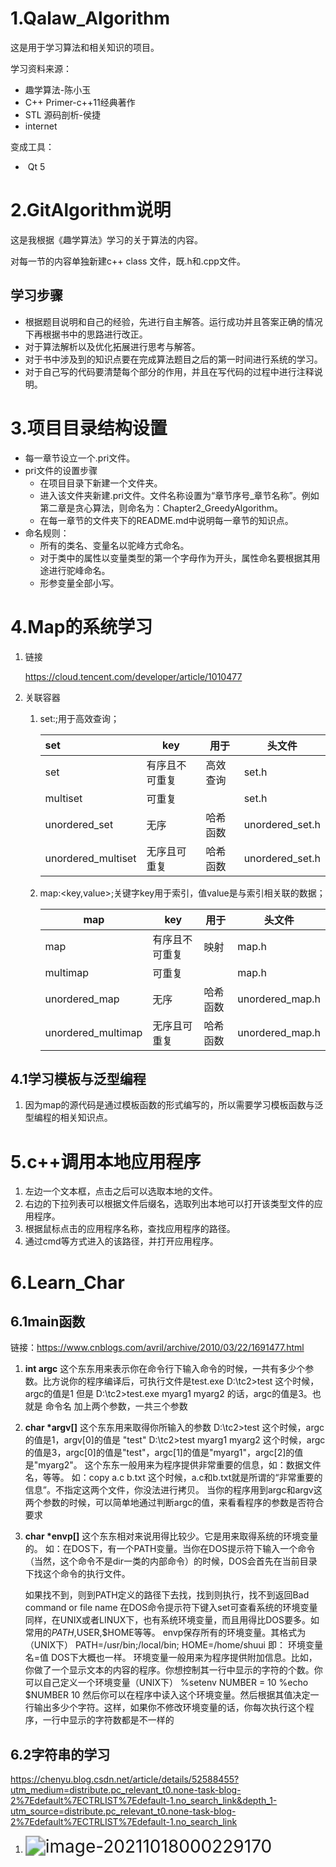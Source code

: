 # 1.Qalaw_Algorithm
这是用于学习算法和相关知识的项目。

学习资料来源：

- 趣学算法-陈小玉
- C++ Primer-c++11经典著作
- STL 源码剖析-侯捷
- internet

变成工具：

- ​	Qt 5

# 2.GitAlgorithm说明

这是我根据《趣学算法》学习的关于算法的内容。

对每一节的内容单独新建c++ class 文件，既.h和.cpp文件。

## 学习步骤

- 根据题目说明和自己的经验，先进行自主解答。运行成功并且答案正确的情况下再根据书中的思路进行改正。
- 对于算法解析以及优化拓展进行思考与解答。
- 对于书中涉及到的知识点要在完成算法题目之后的第一时间进行系统的学习。
- 对于自己写的代码要清楚每个部分的作用，并且在写代码的过程中进行注释说明。

# 3.项目目录结构设置

- 每一章节设立一个.pri文件。
- pri文件的设置步骤
  - 在项目目录下新建一个文件夹。
  - 进入该文件夹新建.pri文件。文件名称设置为“章节序号_章节名称”。例如第二章是贪心算法，则命名为：Chapter2_GreedyAlgorithm。
  - 在每一章节的文件夹下的README.md中说明每一章节的知识点。
- 命名规则：
  - 所有的类名、变量名以驼峰方式命名。
  - 对于类中的属性以变量类型的第一个字母作为开头，属性命名要根据其用途进行驼峰命名。
  - 形参变量全部小写。

# 4.Map的系统学习

1. 链接

   https://cloud.tencent.com/developer/article/1010477

2. 关联容器

   1. set:<key>;用于高效查询；

      | set                | key            | 用于     | 头文件          |
      | :----------------- | -------------- | -------- | --------------- |
      | set                | 有序且不可重复 | 高效查询 | set.h           |
      | multiset           | 可重复         |          | set.h           |
      | unordered_set      | 无序           | 哈希函数 | unordered_set.h |
      | unordered_multiset | 无序且可重复   | 哈希函数 | unordered_set.h |

      

   2. map:<key,value>;关键字key用于索引，值value是与索引相关联的数据；

      | map                | key            | 用于     | 头文件          |
      | ------------------ | -------------- | -------- | --------------- |
      | map                | 有序且不可重复 | 映射     | map.h           |
      | multimap           | 可重复         |          | map.h           |
      | unordered_map      | 无序           | 哈希函数 | unordered_map.h |
      | unordered_multimap | 无序且可重复   | 哈希函数 | unordered_map.h |




## 4.1学习模板与泛型编程

1. 因为map的源代码是通过模板函数的形式编写的，所以需要学习模板函数与泛型编程的相关知识点。

# 5.c++调用本地应用程序

1. 左边一个文本框，点击之后可以选取本地的文件。
2. 右边的下拉列表可以根据文件后缀名，选取列出本地可以打开该类型文件的应用程序。
3. 根据鼠标点击的应用程序名称，查找应用程序的路径。
4. 通过cmd等方式进入的该路径，并打开应用程序。



# 6.Learn_Char

## 6.1main函数

链接：https://www.cnblogs.com/avril/archive/2010/03/22/1691477.html

1. **int  argc** 
     这个东东用来表示你在命令行下输入命令的时候，一共有多少个参数。比方说你的程序编译后，可执行文件是test.exe 
     D:\tc2>test 
     这个时候，argc的值是1 
     但是 
     D:\tc2>test.exe  myarg1  myarg2 
     的话，argc的值是3。也就是  命令名  加上两个参数，一共三个参数 

2. **char  \*argv[]** 
     这个东东用来取得你所输入的参数 
     D:\tc2>test 
     这个时候，argc的值是1，argv[0]的值是  "test" 
     D:\tc2>test myarg1 myarg2 
     这个时候，argc的值是3，argc[0]的值是"test"，argc[1]的值是"myarg1"，argc[2]的值是"myarg2"。 
     这个东东一般用来为程序提供非常重要的信息，如：数据文件名，等等。 
     如：copy a.c b.txt 
     这个时候，a.c和b.txt就是所谓的“非常重要的信息”。不指定这两个文件，你没法进行拷贝。 
     当你的程序用到argc和argv这两个参数的时候，可以简单地通过判断argc的值，来看看程序的参数是否符合要求 

3. **char  \*envp[]** 
     这个东东相对来说用得比较少。它是用来取得系统的环境变量的。 
     如：在DOS下，有一个PATH变量。当你在DOS提示符下输入一个命令（当然，这个命令不是dir一类的内部命令）的时候，DOS会首先在当前目录下找这个命令的执行文件。

     如果找不到，则到PATH定义的路径下去找，找到则执行，找不到返回Bad command or file name 
     在DOS命令提示符下键入set可查看系统的环境变量 
     同样，在UNIX或者LINUX下，也有系统环境变量，而且用得比DOS要多。如常用的$PATH,$USER,$HOME等等。 
     envp保存所有的环境变量。其格式为（UNIX下） 
     PATH=/usr/bin;/local/bin; 
     HOME=/home/shuui 
     即： 
     环境变量名=值 
     DOS下大概也一样。 
     环境变量一般用来为程序提供附加信息。比如，你做了一个显示文本的内容的程序。你想控制其一行中显示的字符的个数。你可以自己定义一个环境变量（UNIX下） 
     %setenv  NUMBER  =  10 
     %echo  $NUMBER 
     10 
     然后你可以在程序中读入这个环境变量。然后根据其值决定一行输出多少个字符。这样，如果你不修改环境变量的话，你每次执行这个程序，一行中显示的字符数都是不一样的 

## 6.2字符串的学习

https://chenyu.blog.csdn.net/article/details/52588455?utm_medium=distribute.pc_relevant_t0.none-task-blog-2%7Edefault%7ECTRLIST%7Edefault-1.no_search_link&depth_1-utm_source=distribute.pc_relevant_t0.none-task-blog-2%7Edefault%7ECTRLIST%7Edefault-1.no_search_link

1. <img src="C:\Users\41639\AppData\Roaming\Typora\typora-user-images\image-20211018000229170.png" alt="image-20211018000229170" style="zoom:200%;" />

   
